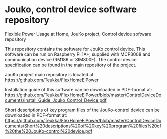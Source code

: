 # Jouko, control device software repository

Flexible Power Usage at Home, JouKo project, Control device software repository

This repository contains the software for JouKo control device. This software can be run on Raspberry Pi 1A+, supplied with MCP3008 and communication device (RM186 or SIM800F). The control device specification can be found in the main repository of the project. 

JouKo project main repository is located at: https://github.com/Teukka/FlexHomeElPower

Installation guide of this software can be downloaded in PDF-format at: https://github.com/Teukka/FlexHomeElPower/blob/master/ControlDeviceDocuments/Install_Guide_Jouko_Control_Device.pdf

Short descriptions of key program files of the JouKo-control device can be downloaded in PDF-format at:
https://github.com/Teukka/FlexHomeElPower/blob/master/ControlDeviceDocuments/Short%20descriptions%20of%20key%20program%20files%20of%20the%20JouKo-control%20device.pdf
